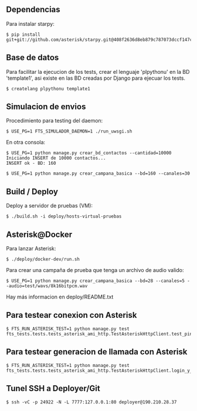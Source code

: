 
Dependencias
------------

Para instalar starpy:

    $ pip install git+git://github.com/asterisk/starpy.git@408f2636d8eb879c787073dccf147cc5fe734cba


Base de datos
-------------

Para facilitar la ejecucion de los tests, crear el lenguaje 'plpythonu' en
la BD 'template1', asi existe en las BD creadas por Django para ejecuar los tests.

    $ createlang plpythonu template1


Simulacion de envios
--------------------

Procedimiento para testing del daemon:

    $ USE_PG=1 FTS_SIMULADOR_DAEMON=1 ./run_uwsgi.sh

En otra consola:

    $ USE_PG=1 python manage.py crear_bd_contactos --cantidad=10000
    Iniciando INSERT de 10000 contactos...
    INSERT ok - BD: 160

    $ USE_PG=1 python manage.py crear_campana_basica --bd=160 --canales=30


Build / Deploy
--------------

Deploy a servidor de pruebas (VM):

    $ ./build.sh -i deploy/hosts-virtual-pruebas


Asterisk@Docker
---------------

Para lanzar Asterisk:

    $ ./deploy/docker-dev/run.sh

Para crear una campaña de prueba que tenga un archivo de audio valido:

    $ USE_PG=1 python manage.py crear_campana_basica --bd=28 --canales=5 --audio=test/wavs/8k16bitpcm.wav

Hay más informacion en deploy/README.txt


Para testear conexion con Asterisk
----------------------------------

    $ FTS_RUN_ASTERISK_TEST=1 python manage.py test fts_tests.tests.tests_asterisk_ami_http.TestAsteriskHttpClient.test_ping_y_status


Para testear generacion de llamada con Asterisk
-----------------------------------------------

    $ FTS_RUN_ASTERISK_TEST=1 python manage.py test fts_tests.tests.tests_asterisk_ami_http.TestAsteriskHttpClient.login_y_originate_local_channel_async


Tunel SSH a Deployer/Git
------------------------

    $ ssh -vC -p 24922 -N -L 7777:127.0.0.1:80 deployer@190.210.28.37
